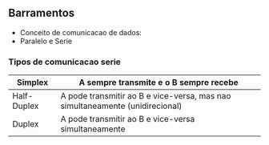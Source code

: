 ## Barramentos
- Conceito de comunicacao de dados: 
- Paralelo e Serie
### Tipos de comunicacao serie
|Simplex|A sempre transmite e o B sempre recebe     |
|----|--------|
|Half-Duplex|A pode transmitir ao B e vice-versa, mas nao simultaneamente    (unidirecional)|
|Duplex|A pode transmitir ao B e vice-versa simultaneamente
